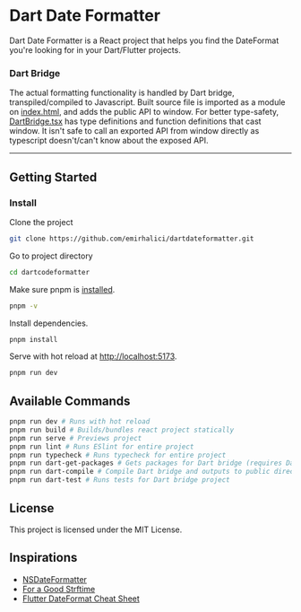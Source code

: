 # Dart Date Formatter

Dart Date Formatter is a React project that helps you find the DateFormat you're looking for in your Dart/Flutter projects.

### Dart Bridge

The actual formatting functionality is handled by Dart bridge, transpiled/compiled to Javascript. Built source file is imported as a module on [index.html](index.html), and adds the public API to window. For better type-safety, [DartBridge.tsx](src/DartBridge.tsx) has type definitions and function definitions that cast window. It isn't safe to call an exported API from window directly as typescript doesn't/can't know about the exposed API.

----

## Getting Started

### Install

Clone the project

```bash
git clone https://github.com/emirhalici/dartdateformatter.git
```

Go to project directory

```bash
cd dartcodeformatter
```

Make sure pnpm is [installed](https://pnpm.io/installation).
```bash
pnpm -v
```

Install dependencies.

```bash
pnpm install
```

Serve with hot reload at <http://localhost:5173>.

```bash
pnpm run dev
```

## Available Commands

```bash
pnpm run dev # Runs with hot reload
pnpm run build # Builds/bundles react project statically
pnpm run serve # Previews project
pnpm run lint # Runs ESlint for entire project
pnpm run typecheck # Runs typecheck for entire project
pnpm run dart-get-packages # Gets packages for Dart bridge (requires Dart to be installed)
pnpm run dart-compile # Compile Dart bridge and outputs to public directory
pnpm run dart-test # Runs tests for Dart bridge project
```

## License

This project is licensed under the MIT License.

## Inspirations

- [NSDateFormatter](https://nsdateformatter.com/#examples)
- [For a Good Strftime](https://foragoodstrftime.com/#)
- [Flutter DateFormat Cheat Sheet](https://andreygordeev.com/flutter-dateformat-cheat-sheet/#)
